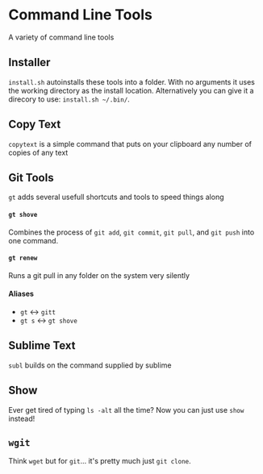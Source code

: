 # Command Line Tools
A variety of command line tools

## Installer
`install.sh` autoinstalls these tools into a folder. With no arguments it uses the working directory as the install location. Alternatively you can give it a direcory to use: `install.sh ~/.bin/`.

## Copy Text
`copytext` is a simple command that puts on your clipboard any number of copies of any text
## Git Tools
`gt` adds several usefull shortcuts and tools to speed things along
#### `gt shove`
Combines the process of `git add`, `git commit`, `git pull`, and `git push` into one command.
#### `gt renew`
Runs a git pull in any folder on the system very silently
#### Aliases
  - `gt` <-> `gitt`
  - `gt s` <-> `gt shove`

## Sublime Text
`subl` builds on the command supplied by sublime
## Show
Ever get tired of typing `ls -alt` all the time? Now you can just use `show` instead!
## `wgit`
Think `wget` but for `git`... it's pretty much just `git clone`.
